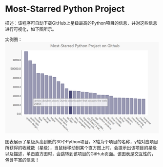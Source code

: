 # Most-Starred Python Project
描述：该程序可自动下载GitHub上星级最高的Python项目的信息，并对这些信息进行可视化，如下图所示。

实例图：
![picture](https://raw.githubusercontent.com/jc-LeeHub/Python-Learning/master/Most-Starred%20Python%20Project/python_repos.png)

   图表展示了星级从高到低的30个Python项目，X轴为个项目的名称，y轴对应项目所获得的收藏数（星级），当鼠标移动到某个直方图上时，会提示出该项目的星级以及描述，单击直方图时，会跳转到该项目的GitHub页面。该图表是交互性的，包含丰富的信息！

